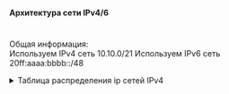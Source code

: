 #### Архитектура сети IPv4/6  
#  




Общая информация:  
Используем IPv4 сеть  10.10.0/21
Используем IPv6 сеть  20ff:aaaa:bbbb::/48

<details>
  <summary>Таблица распределения ip сетей IPv4</summary>

|location        | v4_network | v4_prefix|v6_network| comments|
|:-----------:|:--------:|:---------------:|:-------------:|:---:|
|AS1001|10.10.1.0|24|20ff:aaaa:bbbb:1::/56||
||10.10.1.0|30|20ff:aaaa:bbbb:1::/64|R14-R19|
||10.10.1.4|30|20ff:aaaa:bbbb:2::/64|R14-R12|
||10.10.1.8|30|20ff:aaaa:bbbb:3::/64|R14-R13|
||10.10.1.12|30|20ff:aaaa:bbbb:4::/64|R14-R22|
||10.10.1.16|30|20ff:aaaa:bbbb:5::/64|R15-R12|
||10.10.1.20|30|20ff:aaaa:bbbb:6::/64|R15-R13|
||10.10.1.24|30|20ff:aaaa:bbbb:7::/64|R15-R20|
||10.10.1.28|30|20ff:aaaa:bbbb:8::/64|R15-R21|
||10.10.1.32|30|20ff:aaaa:bbbb:9::/64|R12-SW4|
||10.10.1.36|30|20ff:aaaa:bbbb:a::/64|R12-SW5|
||10.10.1.40|30|20ff:aaaa:bbbb:b::/64|R13-SW4|
||10.10.1.44|30|20ff:aaaa:bbbb:c::/64|R13-SW5|
||10.10.1.48|29|20ff:aaaa:bbbb:d::/64|switches vlan10|
||10.10.1.56|30|20ff:aaaa:bbbb:e::/64|VPC1|
||10.10.1.60|30|20ff:aaaa:bbbb:f::/64|VPC7|
|AS101|10.10.2.0|24|20ff:aaaa:bbbb:2::/56||
||10.10.2.0|30||R22-R23|
||10.10.2.4|30||R22-R21|
|AS301|10.10.3.0|24|20ff:aaaa:bbbb:3::/56||
||10.10.3.0|30||R21-R24|
|AS520|10.10.4.0|24|20ff:aaaa:bbbb:4::/56||
||10.10.4.0|30||R23-R24|
||10.10.4.4|30||R23-R25|
||10.10.4.8|30||R24-R26|
||10.10.4.12|30||R25-R26|
|Лабытнанги|10.10.4.16|30||R25-R27|
|Чукордах|10.10.4.20|30||R25-R28|
||10.10.4.24|30||R26-R28|
||10.10.4.28|30||R28-SW29|
||10.10.4.32|30||VPC30|
||10.10.4.36|30||VPC31|
|AS2042|10.10.5.0|24|20ff:aaaa:bbbb:5::/56|R18-R17|
||10.10.5.4|30||R18-R16|
||10.10.5.8|30||R18-R24|
||10.10.5.12|30||R18-R26|
||10.10.5.16|30||R17-SW9|
||10.10.5.20|30||R17-SW10|
||10.10.5.24|30||R16-SW9|
||10.10.5.28|30||R16-SW10|
||10.10.5.32|30||R16-R32|
||10.10.5.36|30||VPC8|
||10.10.5.40|30||VPC|

   </details>
